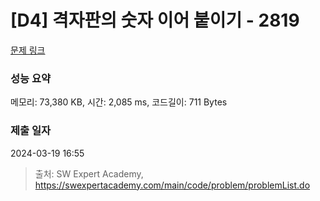 # [D4] 격자판의 숫자 이어 붙이기 - 2819 

[문제 링크](https://swexpertacademy.com/main/code/problem/problemDetail.do?contestProbId=AV7I5fgqEogDFAXB) 

### 성능 요약

메모리: 73,380 KB, 시간: 2,085 ms, 코드길이: 711 Bytes

### 제출 일자

2024-03-19 16:55



> 출처: SW Expert Academy, https://swexpertacademy.com/main/code/problem/problemList.do